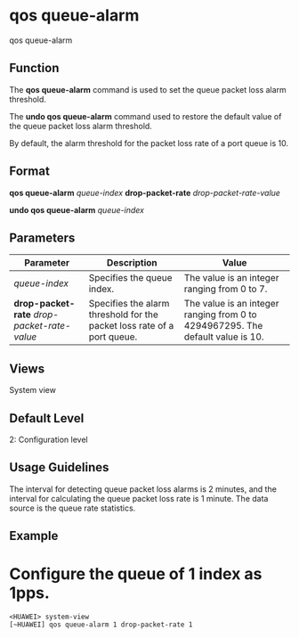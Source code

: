 qos queue-alarm
===============

qos queue-alarm

Function
--------



The **qos queue-alarm** command is used to set the queue packet loss alarm threshold.

The **undo qos queue-alarm** command used to restore the default value of the queue packet loss alarm threshold.



By default, the alarm threshold for the packet loss rate of a port queue is 10.


Format
------

**qos queue-alarm** *queue-index* **drop-packet-rate** *drop-packet-rate-value*

**undo qos queue-alarm** *queue-index*


Parameters
----------

| Parameter | Description | Value |
| --- | --- | --- |
| *queue-index* | Specifies the queue index. | The value is an integer ranging from 0 to 7. |
| **drop-packet-rate** *drop-packet-rate-value* | Specifies the alarm threshold for the packet loss rate of a port queue. | The value is an integer ranging from 0 to 4294967295. The default value is 10. |



Views
-----

System view


Default Level
-------------

2: Configuration level


Usage Guidelines
----------------

The interval for detecting queue packet loss alarms is 2 minutes, and the interval for calculating the queue packet loss rate is 1 minute. The data source is the queue rate statistics.


Example
-------

# Configure the queue of 1 index as 1pps.
```
<HUAWEI> system-view
[~HUAWEI] qos queue-alarm 1 drop-packet-rate 1

```